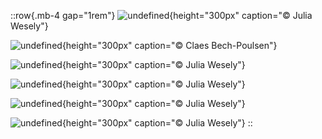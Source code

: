 ::row{.mb-4 gap="1rem"}
![undefined](/img/photos/TSJuliaWesely01.jpg){height="300px" caption="© Julia Wesely"}

![undefined](/img/photos/ClaesBechPoulsenKempinskiTISVienna2021298.jpg){height="300px" caption="© Claes Bech-Poulsen"}

![undefined](/img/photos/TristanSchulze-15.jpg){height="300px" caption="© Julia Wesely"}

![undefined](/img/photos/TristanSchulze-16.jpg){height="300px" caption="© Julia Wesely"}

![undefined](/img/photos/TristanSchulze-6.jpg){height="300px" caption="© Julia Wesely"}

![undefined](/img/photos/TristanSchulze-7.jpg){height="300px" caption="© Julia Wesely"}
::
